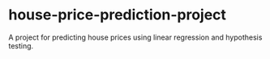 # house-price-prediction-project
A project for predicting house prices using linear regression and hypothesis testing.
